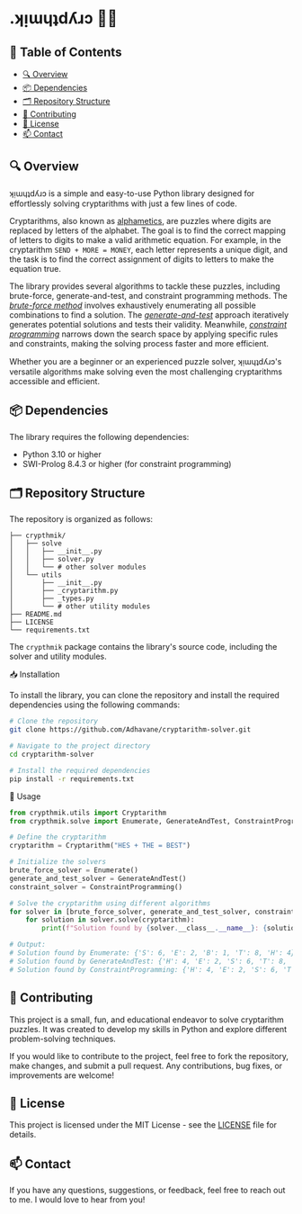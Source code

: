# .ʞᴉɯɥʇdʎɹɔ 🧩🧠

## 📜 Table of Contents

- [🔍 Overview](#-overview)
- [📦 Dependencies](#-dependencies)
- [🗂️ Repository Structure](#️-repository-structure)
- [🤝 Contributing](#-contributing)
- [📄 License](#-license)
- [📫 Contact](#-contact)

## 🔍 Overview

ʞᴉɯɥʇdʎɹɔ is a simple and easy-to-use Python library designed for effortlessly solving cryptarithms with just a few lines of code.

Cryptarithms, also known as [alphametics](https://en.wikipedia.org/wiki/Verbal_arithmetic), are puzzles where digits are replaced by letters of the alphabet. The goal is to find the correct mapping of letters to digits to make a valid arithmetic equation. For example, in the cryptarithm `SEND + MORE = MONEY`, each letter represents a unique digit, and the task is to find the correct assignment of digits to letters to make the equation true.

The library provides several algorithms to tackle these puzzles, including brute-force, generate-and-test, and constraint programming methods. The *[brute-force method](https://en.wikipedia.org/wiki/Enumeration_algorithm)* involves exhaustively enumerating all possible combinations to find a solution. The *[generate-and-test](https://en.wikipedia.org/wiki/Trial_and_error)* approach iteratively generates potential solutions and tests their validity. Meanwhile, *[constraint programming](https://en.wikipedia.org/wiki/Constraint_programming)* narrows down the search space by applying specific rules and constraints, making the solving process faster and more efficient.

Whether you are a beginner or an experienced puzzle solver, ʞᴉɯɥʇdʎɹɔ's versatile algorithms make solving even the most challenging cryptarithms accessible and efficient.

## 📦 Dependencies

The library requires the following dependencies:

- Python 3.10 or higher
- SWI-Prolog 8.4.3 or higher (for constraint programming)

## 🗂️ Repository Structure

The repository is organized as follows:

```plaintext
├── crypthmik/
│   ├── solve
│   │   ├── __init__.py
│   │   ├── solver.py   
│   │   └── # other solver modules
│   └── utils
│       ├── __init__.py
│       ├── _cryptarithm.py
│       ├── _types.py
│       └── # other utility modules
├── README.md
├── LICENSE
└── requirements.txt
```

The `crypthmik` package contains the library's source code, including the solver and utility modules.

📥 Installation

To install the library, you can clone the repository and install the required dependencies using the following commands:

```bash
# Clone the repository
git clone https://github.com/Adhavane/cryptarithm-solver.git

# Navigate to the project directory
cd cryptarithm-solver

# Install the required dependencies
pip install -r requirements.txt
```

🚀 Usage

```python
from crypthmik.utils import Cryptarithm
from crypthmik.solve import Enumerate, GenerateAndTest, ConstraintProgramming

# Define the cryptarithm
cryptarithm = Cryptarithm("HES + THE = BEST")

# Initialize the solvers
brute_force_solver = Enumerate()
generate_and_test_solver = GenerateAndTest()
constraint_solver = ConstraintProgramming()

# Solve the cryptarithm using different algorithms
for solver in [brute_force_solver, generate_and_test_solver, constraint_solver]:
    for solution in solver.solve(cryptarithm):
        print(f"Solution found by {solver.__class__.__name__}: {solution}")

# Output:
# Solution found by Enumerate: {'S': 6, 'E': 2, 'B': 1, 'T': 8, 'H': 4}
# Solution found by GenerateAndTest: {'H': 4, 'E': 2, 'S': 6, 'T': 8, 'B': 1}
# Solution found by ConstraintProgramming: {'H': 4, 'E': 2, 'S': 6, 'T': 8, 'B': 1}
```

## 🤝 Contributing

This project is a small, fun, and educational endeavor to solve cryptarithm puzzles. It was created to develop my skills in Python and explore different problem-solving techniques.

If you would like to contribute to the project, feel free to fork the repository, make changes, and submit a pull request. Any contributions, bug fixes, or improvements are welcome!

## 📄 License

This project is licensed under the MIT License - see the [LICENSE](LICENSE) file for details.

## 📫 Contact

If you have any questions, suggestions, or feedback, feel free to reach out to me. I would love to hear from you!
